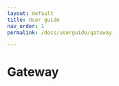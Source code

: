 ```yaml
---
layout: default
title: User guide
nav_order: 1
permalink: /docs/userguide/gateway

---
```


# Gateway

